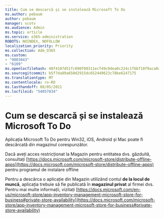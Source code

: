 ```yaml
---
title: Cum se descarcă și se instalează Microsoft To Do
ms.author: pebaum
author: pebaum
manager: scotv
ms.audience: Admin
ms.topic: article
ms.service: o365-administration
ROBOTS: NOINDEX, NOFOLLOW
localization_priority: Priority
ms.collection: Adm_O365
ms.custom:
- "9003043"
- "6109"
ms.openlocfilehash: 40f4107d51fc090f00311ecf49c0dea0c224c1f6bf10f9aca0a0e04931e91e11
ms.sourcegitcommit: b5f7da89a650d2915dc652449623c78be6247175
ms.translationtype: MT
ms.contentlocale: ro-RO
ms.lasthandoff: 08/05/2021
ms.locfileid: "54057834"
---
```

# <a name="how-to-download-and-install-microsoft-to-do"></a>Cum se descarcă și se instalează Microsoft To Do

Aplicația Microsoft To Do pentru Win32, iOS, Android și Mac poate fi descărcată din magazinul corespunzător.

Dacă aveți acces restricționat la Magazin pentru entitatea dvs. găzduită, consultați [https://docs.microsoft.com/microsoft-store/distribute-offline-apps](https://docs.microsoft.com/microsoft-store/distribute-offline-apps) pentru programul de instalare offline

Pentru a descărca o aplicație din Magazin utilizând contul **de la locul de muncă**, aplicația trebuie să fie publicată în **magazinul privat** al firmei dvs. Pentru mai multe informații, vizitați [https://docs.microsoft.com/en-us/microsoft-store/app-inventory-management-microsoft-store-for-business#private-store-availability](https://docs.microsoft.com/microsoft-store/app-inventory-management-microsoft-store-for-business#private-store-availability)